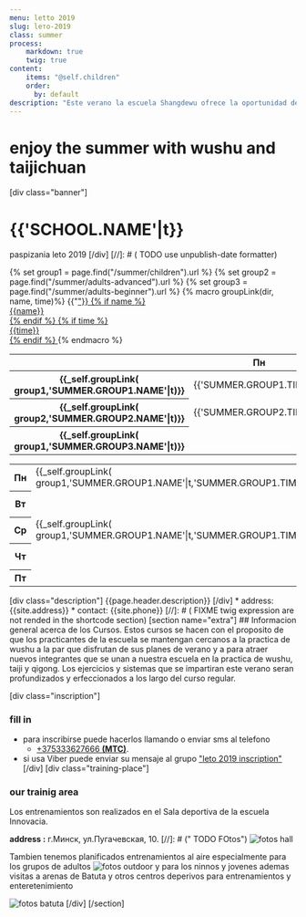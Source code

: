 ```yaml
---
menu: letto 2019
slug: lето-2019
class: summer
process:
    markdown: true
    twig: true
content:
    items: "@self.children"
    order:
      by: default
description: "Este verano la escuela Shangdewu ofrece la oportunidad de practicar Wushu a todo la familia.Cursos de taijiquan y estilos internos orientado a jovenes y adultos y practica de wushu deportivo para los ni;os y adolecentes. Le invitamos a conocer en familia el milenario arte de Wushu."
---
```

# enjoy the summer with wushu and taijichuan
[div class="banner"]
# {{'SCHOOL.NAME'|t}}
 paspizania leto 2019
[/div]
[//]: # ( TODO use unpublish-date formatter)
<div class="summer-schedule table-responsive">
  {% set group1 = page.find("/summer/children").url %}
  {% set group2 = page.find("/summer/adults-advanced").url %}
  {% set group3 = page.find("/summer/adults-beginner").url %}
  {% macro groupLink(dir, name, time)%}
    {{"<a href="~dir~">"}}
      {% if name %}
        <div class="name">{{name}}</div>
    {% endif %}
    {% if time %}
        <div class="time">{{time}}</div>
  {% endif %}
    </a>
  {% endmacro %}
  <div class="desktop">
      <table class="table table-hover">
        <thead>
          <th class="empty"><div class="empty"> </div></th> <th>Пн</th> <th>Вт</th> <th>Ср</th> <th>Чт</th> <th>Пт</th>
        </thead>
        <tbody>
          <tr class="summer-group-1">
            <th>
              {{_self.groupLink( group1,'SUMMER.GROUP1.NAME'|t)}}
            </th>
            <td>
              <div class="time">{{'SUMMER.GROUP1.TIME'|t}}</div>
            </td>
            <td>
              <div class="empty"> </div>
            </td>
            <td>
              <div class="time">{{'SUMMER.GROUP1.TIME'|t}}</div>
            </td>
            <td>
              <div class="empty"></div>
            </td>
            <td>
              <div class="empty"></div>
            </td>
          </tr>
          <tr class="summer-group-2">
              <th>
              {{_self.groupLink( group2,'SUMMER.GROUP2.NAME'|t)}}
              </th>
              <td>
                <div class="time">{{'SUMMER.GROUP2.TIME'|t}}</div>
              </td>
              <td>
                <div class="empty"></div>
              </td>
              <td>
                <div class="time">{{'SUMMER.GROUP2.TIME'|t}}</div>
              </td>
              <td>
                <div class="empty"> </div>
              </td>
              <td>
                <div class="empty"></div>
              </td>
            </tr>
            <tr class="summer-group-3">
                <th>
                {{_self.groupLink( group1,'SUMMER.GROUP3.NAME'|t)}}
                </th>
                <td>
                  <div class="empty"> </div>
                </td>
                <td>
                  <div class="time">{{'SUMMER.GROUP3.TIME'|t}}</div>
                </td>
                <td>
                  <div class="empty"> </div>
                </td>
                <td>
                  <div class="time">{{'SUMMER.GROUP3.TIME'|t}}</div>
                </td>
                <td>
                  <div class="empty"></div>
                </td>
              </tr>
        </tbody>
      </table>
  </div>
  <div class="mobile">
      <table class="table table-hover">
        <tr>
          <th>Пн</th>
          <td class="summer-group-1">
            {{_self.groupLink( group1,'SUMMER.GROUP1.NAME'|t,'SUMMER.GROUP1.TIME'|t)}}
          </td>
          <td class="summer-group-2">
            {{_self.groupLink( group2,'SUMMER.GROUP2.NAME'|t,'SUMMER.GROUP2.TIME'|t)}}
          </td>
        </tr>
        <tr>
          <th>Вт</th>
          <td class="empty"> </td>
          <td class="summer-group-3">
            {{_self.groupLink( group3,'SUMMER.GROUP3.NAME'|t,'SUMMER.GROUP3.TIME'|t)}}
          </td>
      </tr>
      <tr>
        <th>Ср</th>
        <td class="summer-group-1">
          {{_self.groupLink( group1,'SUMMER.GROUP1.NAME'|t,'SUMMER.GROUP1.TIME'|t)}}
       </td>
        <td class="summer-group-2">
          {{_self.groupLink( group2,'SUMMER.GROUP2.NAME'|t,'SUMMER.GROUP2.TIME'|t)}}
        </td>
      </tr>
      <tr>
        <th>Чт</th>
        <td class="empty"></td>
        <td class="summer-group-3">
          {{_self.groupLink( group3,'SUMMER.GROUP3.NAME'|t,'SUMMER.GROUP3.TIME'|t)}}
        </td>
    </tr>
    <tr>
      <th>Пт</th>
      <td class="empty"></td>
      <td class="empty"></td>
    </tr>
  </table>
  </div>
</div>
[div class="description"]
{{page.header.description}}
[/div]
* address: {{site.address}}
* contact: {{site.phone}}
[//]: # ( FIXME twig expression are not rended in the shortcode section)
[section  name="extra"]
## Informacion general acerca de los Cursos.
 Estos cursos se hacen con el proposito de que los practicantes de la escuela se mantengan cercanos a la practica de wushu a la par que disfrutan de sus planes de verano y a para atraer nuevos integrantes que se unan a nuestra escuela en la practica de wushu, taiji y qigong. Los ejercicios y sistemas que se impartiran este verano seran profundizados y erfeccionados a los largo del curso regular.

[div class="inscription"]
### fill in
  * para inscribirse puede hacerlos llamando o enviar sms al telefono
    + <a href="tel:+375333627666"><span  class="fa-li"><i class="fas fa-phone"></i></span>+375333627666 **(MTC)**<span class="phone-icon icon-viber fab fa-viber"></span></a>.
  * si usa Viber puede enviar su mensaje al grupo ["leto 2019 inscription"](#)
[/div]
[div class="training-place"]
### our trainig area
Los entrenamientos son realizados en el Sala deportiva de la escuela Innovacia.

**address :** <span><i class="fas fa-map"></i> г.Минск, ул.Пугачевская, 10.</span>
[//]: # (" TODO FOtos")
![fotos hall](#)

Tambien tenemos planificados entrenamientos al aire especialmente para los grupos de adultos
![fotos outdoor](#)
y para los ninnos y jovenes ademas visitas a arenas de Batuta y otros centros deperivos para entrenamientos y enteretenimiento

![fotos batuta](#)
[/div]
[/section]
